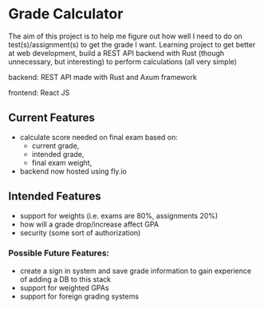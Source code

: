 # Grade Calculator

The aim of this project is to help me figure out how well I need to do on test(s)/assignment(s) to get the grade I want. 
Learning project to get better at web development, build a REST API backend with Rust (though unnecessary, but interesting) to perform calculations (all very simple)

backend: 
	REST API made with Rust and Axum framework

frontend:
	React JS

## Current Features

 - calculate score needed on final exam based on:
	- current grade,
   	- intended grade,
   	- final exam weight,
- backend now hosted using fly.io

## Intended Features

 - support for weights (i.e. exams are 80%, assignments 20%)
 - how will a grade drop/increase affect GPA
 - security (some sort of authorization)

### Possible Future Features:

 - create a sign in system and save grade information to gain experience of adding a DB to this stack
 - support for weighted GPAs
 - support for foreign grading systems
